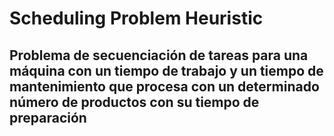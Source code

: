 # Scheduling Problem Heuristic
## Problema de secuenciación de tareas para una máquina con un tiempo de trabajo y un tiempo de mantenimiento que procesa con un determinado número de productos con su tiempo de preparación
